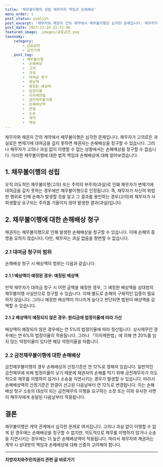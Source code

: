 ```yaml
---
title: '채무불이행의 성립 채무자의 책임과 손해배상'
menu_order: 1
post_status: publish
post_excerpt: '채무자와 채권자 간의 계약에서 채무불이행은 심각한 문제입니다. 채무자가 고의로든 과실로든 변제기에 대여금을 갚지 못하면 채권자는 손해배상을 청구할 수 있습니다. 그러나 채무자가 고의나 과실 없이 이행할 수 없는 상황에서는 손해배상을 청구할 수 없습니다. 이러한 채무불이행에 대한 법적 책임과 손해배상에 대해 알아보겠습니다.'
post_date: 2023-11-24 21:52:46
featured_image: _images/금융금전.png
taxonomy:
    category:
        - 금융금전
        - 금전거래
    post_tag:
        - 채무불이행
        -  손해배상
        -  고의
        -  과실
        -  대여금 청구
        -  배상액
        -  예정된 배상액
        -  법정이율
        -  이자제한법
        -  금전채무불이행
        -  손해배상액
        -  판결
        -  소송
        -  계약
        -  책임
---
```



채무자와 채권자 간의 계약에서 채무불이행은 심각한 문제입니다. 채무자가 고의로든 과실로든 변제기에 대여금을 갚지 못하면 채권자는 손해배상을 청구할 수 있습니다. 그러나 채무자가 고의나 과실 없이 이행할 수 없는 상황에서는 손해배상을 청구할 수 없습니다. 이러한 채무불이행에 대한 법적 책임과 손해배상에 대해 알아보겠습니다.

## 1. 채무불이행의 성립

오직 의도적인 채무불이행(고의) 또는 주의의 부주의(과실)로 인해 채무자가 변제기에 대여금을 갚지 못하는 경우에만 채무불이행으로 인정됩니다. 즉, 채무자가 자신의 위법한 행위로 인해 손해가 발생할 것을 알고 그 결과를 용인하는 경우(고의)와 채무자가 사회생활상 요구되는 주의를 기울이지 않아 발생한 결과(과실)입니다.

## 2. 채무불이행에 대한 손해배상 청구

채권자는 채무불이행으로 인해 발생한 손해배상을 청구할 수 있습니다. 이때 손해의 증명을 요하지 않습니다. 다만, 채무자는 과실 없음을 항변할 수 없습니다.

### 2.1 대여금 청구의 범위

손해배상 청구 시 배상액의 범위는 다음과 같습니다:

#### 2.1.1 배상액이 예정된 경우: 예정된 배상액

만약 채무자가 대여금 청구 시 어떤 금액을 예정한 경우, 그 예정한 배상액을 상대방의 채무불이행 사실만으로 청구할 수 있습니다. 이때 별도로 손해의 구체적인 입증이 필요하지 않습니다. 그러나 예정한 배상액이 지나치게 높다고 판단되면 법원이 배상액을 감액할 수 있습니다.

#### 2.1.2 배상액이 예정되지 않은 경우: 원리금에 법정이율에 따라 가산

배상액이 예정되지 않은 경우에는 연 5%의 법정이율에 따라 정산됩니다. 상사채무인 경우에는 연 6%의 법정이율이 적용됩니다. 그러나 「이자제한법」에 의해 연 20%를 넘지 않는 약정이율이 있다면 해당 약정이율을 따릅니다.

### 2.2 금전채무불이행에 대한 손해배상

금전채무불이행의 경우 손해배상의 산정기준은 연 12%로 정해져 있습니다. 일반적인 금전채무에 비해 법정이율이 낮기 때문에 채권자의 손해를 막기 위해 금전채무자가 의도적으로 채무를 이행하지 않거나 소송을 지연시키는 경우가 발생할 수 있습니다. 따라서 손해배상액의 산정기준은 판결이 선고된 다음날부터 연 12%로 변경됩니다. 이는 손해배상 청구 소송의 대상이 되는 금전채무의 이행을 요구하는 소장 또는 이와 유사한 서면이 채무자에게 송달된 다음날부터 적용됩니다.

## 결론

채무불이행은 계약 관계에서 심각한 문제로 여겨집니다. 고의나 과실 없이 이행할 수 없게 된 경우에는 손해배상을 청구할 수 없지만, 의도적으로 채무를 이행하지 않거나 소송을 지연시키는 경우에는 더 높은 손해배상액이 적용됩니다. 따라서 채무자와 채권자는 계약 시 상대방의 책임과 손해배상에 대해 신중히 고려해야 합니다.
<!-- wp:separator -->
<hr class="wp-block-separator has-alpha-channel-opacity"/>
<!-- /wp:separator -->

<!-- wp:group {"backgroundColor":"base","layout":{"type":"constrained"}} -->
<div class="wp-block-group has-base-background-color has-background"><!-- wp:paragraph {"align":"center","fontSize":"medium"} -->
<p class="has-text-align-center has-large-font-size"><strong>지방자치와주민의권리 관련 글 바로가기</strong></p>
<!-- /wp:paragraph -->


<!-- wp:latest-posts
{"categories":[{"id":7159,"count":19,"description":"","link":"https://uknowlaw.com/category/%ec%a7%80%eb%b0%a9%ec%9e%90%ec%b9%98%ec%99%80%ec%a3%bc%eb%af%bc%ec%9d%98%ea%b6%8c%eb%a6%ac/","name":"지방자치와주민의권리","slug":"지방자치와주민의권리","taxonomy":"category","parent":0,"meta":[],"_links":{"self":[{"href":"https://uknowlaw.com/wp-json/wp/v2/categories/7159"}],"collection":[{"href":"https://uknowlaw.com/wp-json/wp/v2/categories"}],"about":[{"href":"https://uknowlaw.com/wp-json/wp/v2/taxonomies/category"}],"wp:post_type":[{"href":"https://uknowlaw.com/wp-json/wp/v2/posts?categories=7159"}],"curies":[{"name":"wp","href":"https://api.w.org/{rel}","templated":true}]}}],"postsToShow":100,"excerptLength":28,"postLayout":"grid","columns":2,"featuredImageAlign":"left","featuredImageSizeSlug":"large","fontSize":"small"} /--></div>
<!-- /wp:group -->